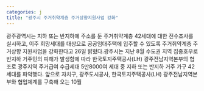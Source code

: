 ```yaml
---
categories: j
title: "광주시 주거취약계층 주거상향지원사업 강화"
---
```

광주광역시는 지하 또는 반지하에 주소를 둔 주거취약계층 42세대에 대한 전수조사를 실시하고, 이주 희망세대를 대상으로 공공임대주택에 입주할 수 있도록 주거취약계층 주거상향 지원사업을 강화한다고 26일 밝혔다.광주시는 지난 8월 수도권 지역 집중호우로 반지하 거주민의 피해가 발생함에 따라 한국토지주택공사(LH) 광주전남지역본부의 협조로 광주지역 주거급여 수급세대 5만8000여 세대 중 지하 또는 반지하 거주 가구 42세대를 파악했다. 앞으로 자치구, 광주도시공사, 한국토지주택공사(LH) 광주전남지역본부와 협업체계를 구축해 오는 10월